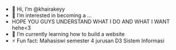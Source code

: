 - 👋 Hi, I’m @khairakeyy
- 👀 I’m interested in becoming a ...
- HOPE YOU GUYS UNDERSTAND WHAT I DO AND WHAT I WANT hehe<3
- 🌱 I’m currently learning how to build a website
- ⚡ Fun fact: Mahasiswi semester 4 jurusan D3 Sistem Informasi

<!---
khairakeyy/khairakeyy is a ✨ special ✨ repository because its `README.md` (this file) appears on your GitHub profile.
You can click the Preview link to take a look at your changes.
--->
